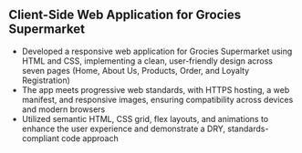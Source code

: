 ## Client-Side Web Application for Grocies Supermarket

- Developed a responsive web application for Grocies Supermarket using HTML and CSS, implementing a clean, user-friendly design across seven pages (Home, About Us, Products, Order, and Loyalty Registration)
- The app meets progressive web standards, with HTTPS hosting, a web manifest, and responsive images, ensuring compatibility across devices and modern browsers
- Utilized semantic HTML, CSS grid, flex layouts, and animations to enhance the user experience and demonstrate a DRY, standards-compliant code approach
